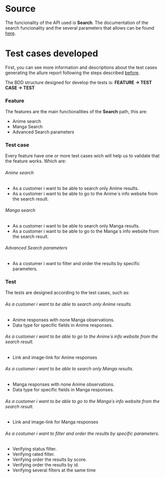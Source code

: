# Source
The funcionality of the API used is **Search**. 
The documentation of the search funcionality and the several parameters that allows can be found [here](https://jikan.docs.apiary.io/#reference/0/search). 

# Test cases developed

First, you can see more information and descriptions about the test cases generating the allure report following the steps described [before](https://github.com/JhonattanReales21/API_Automation_Python#usage).

The BDD structure designed for develop the tests is: **FEATURE -> TEST CASE -> TEST**

### Feature
The features are the main functionalities of the **Search** path, this are:
* Anime search
* Manga Search
* Advanced Search parameters

### Test case
Every feature have one or more test cases wich will help us to validate that the feature works. Which are:

###### Anime search
* As a customer i want to be able to search only Anime results.
* As a customer i want to be able to go to the Anime´s info website from the search result. 

###### Manga search
* As a customer i want to be able to search only Manga results.
* As a customer i want to be able to go to the Manga´s info website from the search result. 

###### Advanced Search parameters
* As a costumer i want to filter and order the results by specific parameters. 

### Test
The tests are designed according to the test cases, such as:

###### As a customer i want to be able to search only Anime results.
* Anime responses with none Manga observations.
* Data type for specific fields in Anime responses.

###### As a customer i want to be able to go to the Anime´s info website from the search result.
* Link and image-link for Anime responses

###### As a customer i want to be able to search only Manga results.
* Manga responses with none Anime observations.
* Data type for specific fields in Manga responses.

###### As a customer i want to be able to go to the Manga´s info website from the search result.
* Link and image-link for Manga responses

###### As a costumer i want to filter and order the results by specific parameters. 
* Verifying status filter.
* Verifying rated filter.
* Verifying order the results by score.
* Verifying order the results by id.
* Verifying several filters at the same time





